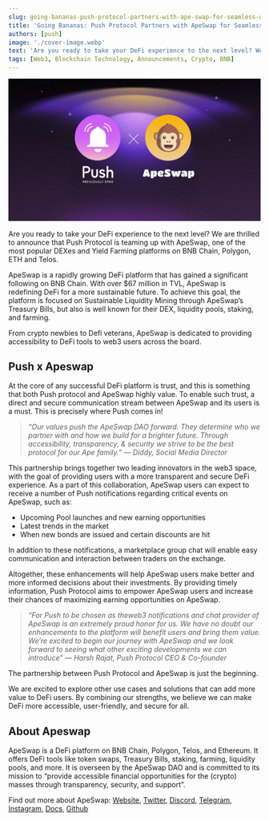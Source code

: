```yaml
---
slug: going-bananas-push-protocol-partners-with-ape-swap-for-seamless-web3-communication
title: 'Going Bananas: Push Protocol Partners with ApeSwap for Seamless web3 Communication!🐵'
authors: [push]
image: './cover-image.webp'
text: 'Are you ready to take your DeFi experience to the next level? We are thrilled to announce that Push Protocol is teaming up with ApeSwap, one of the most popular DEXes and Yield Farming platforms on BNB Chain, Polygon, ETH and Telos.'
tags: [Web3, Blockchain Technology, Announcements, Crypto, BNB]
---
```


![Cover image of Going Bananas: Push Protocol Partners with ApeSwap for Seamless web3 Communication!🐵](./cover-image.webp)

<!--truncate-->

Are you ready to take your DeFi experience to the next level? We are thrilled to announce that Push Protocol is teaming up with ApeSwap, one of the most popular DEXes and Yield Farming platforms on BNB Chain, Polygon, ETH and Telos.

ApeSwap is a rapidly growing DeFi platform that has gained a significant following on BNB Chain. With over $67 million in TVL, ApeSwap is redefining DeFi for a more sustainable future. To achieve this goal, the platform is focused on Sustainable Liquidity Mining through ApeSwap’s Treasury Bills, but also is well known for their DEX, liquidity pools, staking, and farming.

From crypto newbies to Defi veterans, ApeSwap is dedicated to providing accessibility to DeFi tools to web3 users across the board.

## Push x Apeswap

At the core of any successful DeFi platform is trust, and this is something that both Push protocol and ApeSwap highly value. To enable such trust, a direct and secure communication stream between ApeSwap and its users is a must. This is precisely where Push comes in!

<blockquote><i>“Our values push the ApeSwap DAO forward. They determine who we partner with and how we build for a brighter future. Through accessibility, transparency, & security we strive to be the best protocol for our Ape family.” — Diddy, Social Media Director</i></blockquote>

This partnership brings together two leading innovators in the web3 space, with the goal of providing users with a more transparent and secure DeFi experience. As a part of this collaboration, ApeSwap users can expect to receive a number of Push notifications regarding critical events on ApeSwap, such as:

- Upcoming Pool launches and new earning opportunities
- Latest trends in the market
- When new bonds are issued and certain discounts are hit

In addition to these notifications, a marketplace group chat will enable easy communication and interaction between traders on the exchange.

Altogether, these enhancements will help ApeSwap users make better and more informed decisions about their investments. By providing timely information, Push Protocol aims to empower ApeSwap users and increase their chances of maximizing earning opportunities on ApeSwap.

<blockquote><i>“For Push to be chosen as theweb3 notifications and chat provider of ApeSwap is an extremely proud honor for us. We have no doubt our enhancements to the platform will benefit users and bring them value. We’re excited to begin our journey with ApeSwap and we look forward to seeing what other exciting developments we can introduce” — Harsh Rajat, Push Protocol CEO & Co-founder</i></blockquote>

The partnership between Push Protocol and ApeSwap is just the beginning.

We are excited to explore other use cases and solutions that can add more value to DeFi users. By combining our strengths, we believe we can make DeFi more accessible, user-friendly, and secure for all.

## About Apeswap

ApeSwap is a DeFi platform on BNB Chain, Polygon, Telos, and Ethereum. It offers DeFi tools like token swaps, Treasury Bills, staking, farming, liquidity pools, and more. It is overseen by the ApeSwap DAO and is committed to its mission to “provide accessible financial opportunities for the (crypto) masses through transparency, security, and support”.

Find out more about ApeSwap: [Website](https://apeswap.finance/), [Twitter](https://twitter.com/ape_swap), [Discord](https://discord.com/invite/ApeSwap), [Telegram](https://t.me/ape_swap), [Instagram](https://www.instagram.com/apeswap.finance/), [Docs](https://apeswap.gitbook.io/apeswap-finance/welcome/master), [Github](https://github.com/ApeSwapFinance/)
